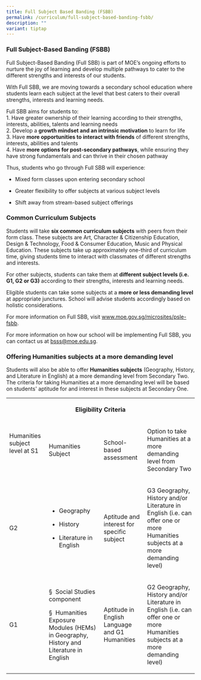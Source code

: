 ```yaml
---
title: Full Subject Based Banding (FSBB)
permalink: /curriculum/full-subject-based-banding-fsbb/
description: ""
variant: tiptap
---
```

<h3>Full Subject-Based Banding (FSBB)</h3><p>Full Subject-Based Banding (Full SBB) is part of MOE’s ongoing efforts to nurture the joy of learning and develop multiple pathways to cater to the different strengths and interests of our students.</p><p>With Full SBB, we are moving towards a secondary school education where students learn each subject at the level that best caters to their overall strengths, interests and learning needs.</p><p>Full SBB aims for students to: <br>1. Have greater ownership of their learning according to their strengths, interests, abilities, talents and learning needs <br>2. Develop a <strong>growth mindset and an intrinsic motivation</strong> to learn for life <br>3. Have <strong>more opportunities to interact with friends</strong> of different strengths, interests, abilities and talents <br>4. Have <strong>more options for post-secondary pathways</strong>, while ensuring they have strong fundamentals and can thrive in their chosen pathway</p><p>Thus, students who go through Full SBB will experience:</p><ul data-tight="true" class="tight"><li><p>Mixed form classes upon entering secondary school</p></li><li><p>Greater flexibility to offer subjects at various subject levels</p></li><li><p>Shift away from stream-based subject offerings</p></li></ul><h3><strong>Common Curriculum Subjects</strong></h3><p>Students will take <strong>six common curriculum subjects</strong> with peers from their form class. These subjects are Art, Character &amp; Citizenship Education, Design &amp; Technology, Food &amp; Consumer Education, Music and Physical Education. These subjects take up approximately one-third of curriculum time, giving students time to interact with classmates of different strengths and interests.</p><p>For other subjects, students can take them at <strong>different subject levels (i.e. G1, G2 or G3)</strong> according to their strengths, interests and learning needs.</p><p>Eligible students can take some subjects at a <strong>more or less demanding level</strong> at appropriate junctures. School will advise students accordingly based on holistic considerations.</p><p>For more information on Full SBB, visit&nbsp;<a href="https://www.moe.gov.sg/microsites/psle-fsbb/index.html" rel="noopener noreferrer nofollow" target="_blank">www.moe.gov.sg/microsites/psle-fsbb</a>. <br></p><p>For more information on how our school will be implementing Full SBB, you can contact us at <a href="bsss@moe.edu.sg" rel="noopener noreferrer nofollow" target="_blank">bsss@moe.edu.sg</a>.</p><p></p><h3>Offering Humanities subjects at a more demanding level</h3><p>Students will also be able to offer <strong>Humanities subjects</strong> (Geography, History, and Literature in English) at a more demanding level from Secondary Two. The criteria for taking Humanities at a more demanding level will be based on students' aptitude for and interest in these subjects at Secondary One.</p><table><tbody><tr><th rowspan="1" colspan="4"><p>Eligibility Criteria</p></th></tr><tr><td rowspan="1" colspan="1"><p>Humanities subject level at S1</p><p>&nbsp;</p></td><td rowspan="1" colspan="1"><p>Humanities Subject</p></td><td rowspan="1" colspan="1"><p>School-based assessment</p></td><td rowspan="1" colspan="1"><p>Option to take Humanities at a more demanding level from Secondary Two</p></td></tr><tr><td rowspan="1" colspan="1"><p>G2</p></td><td rowspan="1" colspan="1"><ul data-tight="true" class="tight"><li><p>Geography</p></li><li><p>History</p></li><li><p>Literature in English</p></li></ul></td><td rowspan="1" colspan="1"><p>Aptitude and interest for specific subject</p></td><td rowspan="1" colspan="1"><p>G3 Geography, History and/or Literature in English (i.e. can offer one or more Humanities subjects at a more demanding level)</p></td></tr><tr><td rowspan="1" colspan="1"><p>G1</p></td><td rowspan="1" colspan="1"><p>§&nbsp; Social Studies component</p><p>§&nbsp; Humanities Exposure Modules (HEMs) in Geography, History and Literature in English</p></td><td rowspan="1" colspan="1"><p>Aptitude in English Language and G1 Humanities</p></td><td rowspan="1" colspan="1"><p>G2 Geography, History and/or Literature in English (i.e. can offer one or more Humanities subjects at a more demanding level)</p></td></tr></tbody></table><p></p>